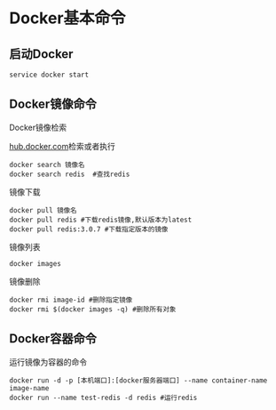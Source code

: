 # Docker基本命令

## 启动Docker

```
service docker start
```

## Docker镜像命令

Docker镜像检索

[hub.docker.com](/hub.docker.com)检索或者执行

```
docker search 镜像名
docker search redis  #查找redis
```

镜像下载

```
docker pull 镜像名
docker pull redis #下载redis镜像,默认版本为latest
docker pull redis:3.0.7 #下载指定版本的镜像
```

镜像列表

```
docker images
```

镜像删除

```
docker rmi image-id #删除指定镜像
docker rmi $(docker images -q) #删除所有对象
```

## Docker容器命令

运行镜像为容器的命令

```
docker run -d -p [本机端口]:[docker服务器端口] --name container-name image-name
docker run --name test-redis -d redis #运行redis
```




